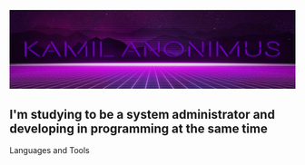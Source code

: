 [![Header](https://github.com/KamilAnonimus/KamilAnonimus/blob/main/assets/6.png)](#)

## I'm studying to be a system administrator and developing in programming at the same time

Languages and Tools